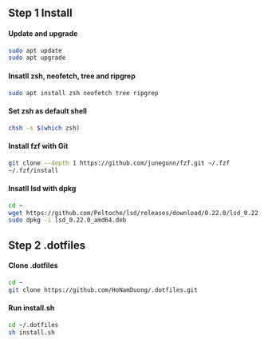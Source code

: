 ## Step 1 Install

#### Update and upgrade

```bash
sudo apt update
sudo apt upgrade
```

#### Insatll zsh, neofetch, tree and ripgrep

```bash
sudo apt install zsh neofetch tree ripgrep
```

#### Set zsh as default shell

```bash
chsh -s $(which zsh)
```

#### Install fzf with Git

```bash
git clone --depth 1 https://github.com/junegunn/fzf.git ~/.fzf
~/.fzf/install
```

#### Insatll lsd with dpkg

```bash
cd ~
wget https://github.com/Peltoche/lsd/releases/download/0.22.0/lsd_0.22.0_amd64.deb
sudo dpkg -i lsd_0.22.0_amd64.deb
```

## Step 2 .dotfiles

#### Clone .dotfiles

```bash
cd ~
git clone https://github.com/HoNamDuong/.dotfiles.git
```

#### Run install.sh

```bash
cd ~/.dotfiles
sh install.sh
```
